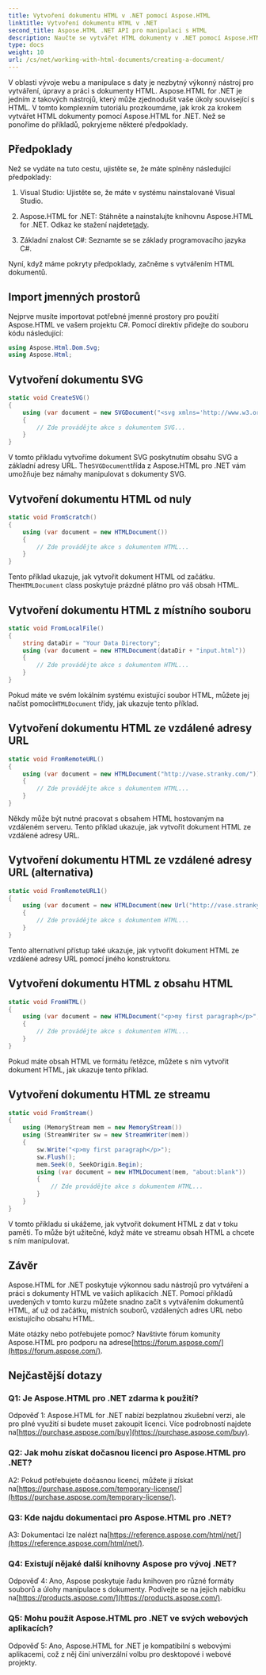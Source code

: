 ```yaml
---
title: Vytvoření dokumentu HTML v .NET pomocí Aspose.HTML
linktitle: Vytvoření dokumentu HTML v .NET
second_title: Aspose.HTML .NET API pro manipulaci s HTML
description: Naučte se vytvářet HTML dokumenty v .NET pomocí Aspose.HTML, od začátku nebo z URL. Komplexní návod pro webové vývojáře.
type: docs
weight: 10
url: /cs/net/working-with-html-documents/creating-a-document/
---
```


V oblasti vývoje webu a manipulace s daty je nezbytný výkonný nástroj pro vytváření, úpravy a práci s dokumenty HTML. Aspose.HTML for .NET je jedním z takových nástrojů, který může zjednodušit vaše úkoly související s HTML. V tomto komplexním tutoriálu prozkoumáme, jak krok za krokem vytvářet HTML dokumenty pomocí Aspose.HTML for .NET. Než se ponoříme do příkladů, pokryjeme některé předpoklady.

## Předpoklady

Než se vydáte na tuto cestu, ujistěte se, že máte splněny následující předpoklady:

1. Visual Studio: Ujistěte se, že máte v systému nainstalované Visual Studio.

2.  Aspose.HTML for .NET: Stáhněte a nainstalujte knihovnu Aspose.HTML for .NET. Odkaz ke stažení najdete[tady](https://releases.aspose.com/html/net/).

3. Základní znalost C#: Seznamte se se základy programovacího jazyka C#.

Nyní, když máme pokryty předpoklady, začněme s vytvářením HTML dokumentů.

## Import jmenných prostorů

Nejprve musíte importovat potřebné jmenné prostory pro použití Aspose.HTML ve vašem projektu C#. Pomocí direktiv přidejte do souboru kódu následující:

```csharp
using Aspose.Html.Dom.Svg;
using Aspose.Html;
```

## Vytvoření dokumentu SVG

```csharp
static void CreateSVG()
{
    using (var document = new SVGDocument("<svg xmlns='http://www.w3.org/2000/svg'><circle cx='50' cy='50' r='40'/></svg>", "about:blank"))
    {
        // Zde provádějte akce s dokumentem SVG...
    }
}
```

 V tomto příkladu vytvoříme dokument SVG poskytnutím obsahu SVG a základní adresy URL. The`SVGDocument`třída z Aspose.HTML pro .NET vám umožňuje bez námahy manipulovat s dokumenty SVG.

## Vytvoření dokumentu HTML od nuly

```csharp
static void FromScratch()
{
    using (var document = new HTMLDocument())
    {
        // Zde provádějte akce s dokumentem HTML...
    }
}
```

 Tento příklad ukazuje, jak vytvořit dokument HTML od začátku. The`HTMLDocument` class poskytuje prázdné plátno pro váš obsah HTML.

## Vytvoření dokumentu HTML z místního souboru

```csharp
static void FromLocalFile()
{
    string dataDir = "Your Data Directory";
    using (var document = new HTMLDocument(dataDir + "input.html"))
    {
        // Zde provádějte akce s dokumentem HTML...
    }
}
```

 Pokud máte ve svém lokálním systému existující soubor HTML, můžete jej načíst pomocí`HTMLDocument` třídy, jak ukazuje tento příklad.

## Vytvoření dokumentu HTML ze vzdálené adresy URL

```csharp
static void FromRemoteURL()
{
    using (var document = new HTMLDocument("http://vase.stranky.com/"))
    {
        // Zde provádějte akce s dokumentem HTML...
    }
}
```

Někdy může být nutné pracovat s obsahem HTML hostovaným na vzdáleném serveru. Tento příklad ukazuje, jak vytvořit dokument HTML ze vzdálené adresy URL.

## Vytvoření dokumentu HTML ze vzdálené adresy URL (alternativa)

```csharp
static void FromRemoteURL1()
{
    using (var document = new HTMLDocument(new Url("http://vase.stranky.com/")))
    {
        // Zde provádějte akce s dokumentem HTML...
    }
}
```

Tento alternativní přístup také ukazuje, jak vytvořit dokument HTML ze vzdálené adresy URL pomocí jiného konstruktoru.

## Vytvoření dokumentu HTML z obsahu HTML

```csharp
static void FromHTML()
{
    using (var document = new HTMLDocument("<p>my first paragraph</p>", "."))
    {
        // Zde provádějte akce s dokumentem HTML...
    }
}
```

Pokud máte obsah HTML ve formátu řetězce, můžete s ním vytvořit dokument HTML, jak ukazuje tento příklad.

## Vytvoření dokumentu HTML ze streamu

```csharp
static void FromStream()
{
    using (MemoryStream mem = new MemoryStream())
    using (StreamWriter sw = new StreamWriter(mem))
    {
        sw.Write("<p>my first paragraph</p>");
        sw.Flush();
        mem.Seek(0, SeekOrigin.Begin);
        using (var document = new HTMLDocument(mem, "about:blank"))
        {
            // Zde provádějte akce s dokumentem HTML...
        }
    }
}
```

V tomto příkladu si ukážeme, jak vytvořit dokument HTML z dat v toku paměti. To může být užitečné, když máte ve streamu obsah HTML a chcete s ním manipulovat.

## Závěr

Aspose.HTML for .NET poskytuje výkonnou sadu nástrojů pro vytváření a práci s dokumenty HTML ve vašich aplikacích .NET. Pomocí příkladů uvedených v tomto kurzu můžete snadno začít s vytvářením dokumentů HTML, ať už od začátku, místních souborů, vzdálených adres URL nebo existujícího obsahu HTML.

 Máte otázky nebo potřebujete pomoc? Navštivte fórum komunity Aspose.HTML pro podporu na adrese[https://forum.aspose.com/](https://forum.aspose.com/).

## Nejčastější dotazy

### Q1: Je Aspose.HTML pro .NET zdarma k použití?
 Odpověď 1: Aspose.HTML for .NET nabízí bezplatnou zkušební verzi, ale pro plné využití si budete muset zakoupit licenci. Více podrobností najdete na[https://purchase.aspose.com/buy](https://purchase.aspose.com/buy).

### Q2: Jak mohu získat dočasnou licenci pro Aspose.HTML pro .NET?
A2: Pokud potřebujete dočasnou licenci, můžete ji získat na[https://purchase.aspose.com/temporary-license/](https://purchase.aspose.com/temporary-license/).

### Q3: Kde najdu dokumentaci pro Aspose.HTML pro .NET?
 A3: Dokumentaci lze nalézt na[https://reference.aspose.com/html/net/](https://reference.aspose.com/html/net/).

### Q4: Existují nějaké další knihovny Aspose pro vývoj .NET?
 Odpověď 4: Ano, Aspose poskytuje řadu knihoven pro různé formáty souborů a úlohy manipulace s dokumenty. Podívejte se na jejich nabídku na[https://products.aspose.com/](https://products.aspose.com/).

### Q5: Mohu použít Aspose.HTML pro .NET ve svých webových aplikacích?
Odpověď 5: Ano, Aspose.HTML for .NET je kompatibilní s webovými aplikacemi, což z něj činí univerzální volbu pro desktopové i webové projekty.
